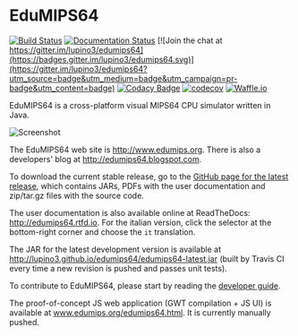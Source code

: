 # EduMIPS64

[![Build Status](https://secure.travis-ci.org/lupino3/edumips64.png)](http://travis-ci.org/lupino3/edumips64)
[![Documentation Status](https://readthedocs.org/projects/edumips64/badge/?version=latest)](http://edumips64.readthedocs.io/en/latest/?badge=latest)
[![Join the chat at https://gitter.im/lupino3/edumips64](https://badges.gitter.im/lupino3/edumips64.svg)](https://gitter.im/lupino3/edumips64?utm_source=badge&utm_medium=badge&utm_campaign=pr-badge&utm_content=badge)
[![Codacy Badge](https://api.codacy.com/project/badge/Grade/f7ddc5ce7f444e6a90b3dd06cceda870)](https://www.codacy.com/app/andrea-spadaccini/edumips64?utm_source=github.com&amp;utm_medium=referral&amp;utm_content=lupino3/edumips64&amp;utm_campaign=Badge_Grade)
[![codecov](https://codecov.io/gh/lupino3/edumips64/branch/master/graph/badge.svg)](https://codecov.io/gh/lupino3/edumips64)
[![Waffle.io](https://img.shields.io/waffle/label/lupino3/edumips64/ready.svg?maxAge=2592000)]()

EduMIPS64 is a cross-platform visual MIPS64 CPU simulator written in Java.

![Screenshot](http://www.edumips.org/edumips64-1.2.2-screenshot.png)

The EduMIPS64 web site is http://www.edumips.org. There is also a
developers' blog at http://edumips64.blogspot.com.

To download the current stable release, go to the [GitHub page for the latest
release](https://github.com/lupino3/edumips64/releases/latest), which contains
JARs, PDFs with the user documentation and zip/tar.gz files with the source
code.

The user documentation is also available online at ReadTheDocs: http://edumips64.rtfd.io.
For the italian version, click the selector at the bottom-right corner and choose the
`it` translation.

The JAR for the latest development version is available at
http://lupino3.github.io/edumips64/edumips64-latest.jar (built by Travis CI
every time a new revision is pushed and passes unit tests).

To contribute to EduMIPS64, please start by reading the [developer guide](docs/developer-guide.md).

The proof-of-concept JS web application (GWT compilation + JS UI) is available at www.edumips.org/edumips64.html. It is currently manually pushed.
